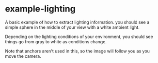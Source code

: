 #  example-lighting

A basic example of how to extract lighting information. you should see a simple sphere in the middle of your view with a white ambient light.

Depending on the lighting conditions of your environment, you should see things go from gray to white as conditions change.

Note that anchors aren't used in this, so the image will follow you as you move the camera.



